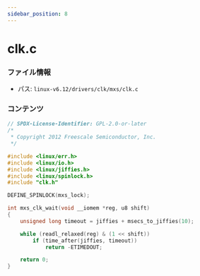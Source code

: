 ```yaml
---
sidebar_position: 8
---
```

# clk.c

### ファイル情報

- パス: `linux-v6.12/drivers/clk/mxs/clk.c`

### コンテンツ

```c
// SPDX-License-Identifier: GPL-2.0-or-later
/*
 * Copyright 2012 Freescale Semiconductor, Inc.
 */

#include <linux/err.h>
#include <linux/io.h>
#include <linux/jiffies.h>
#include <linux/spinlock.h>
#include "clk.h"

DEFINE_SPINLOCK(mxs_lock);

int mxs_clk_wait(void __iomem *reg, u8 shift)
{
	unsigned long timeout = jiffies + msecs_to_jiffies(10);

	while (readl_relaxed(reg) & (1 << shift))
		if (time_after(jiffies, timeout))
			return -ETIMEDOUT;

	return 0;
}

```
